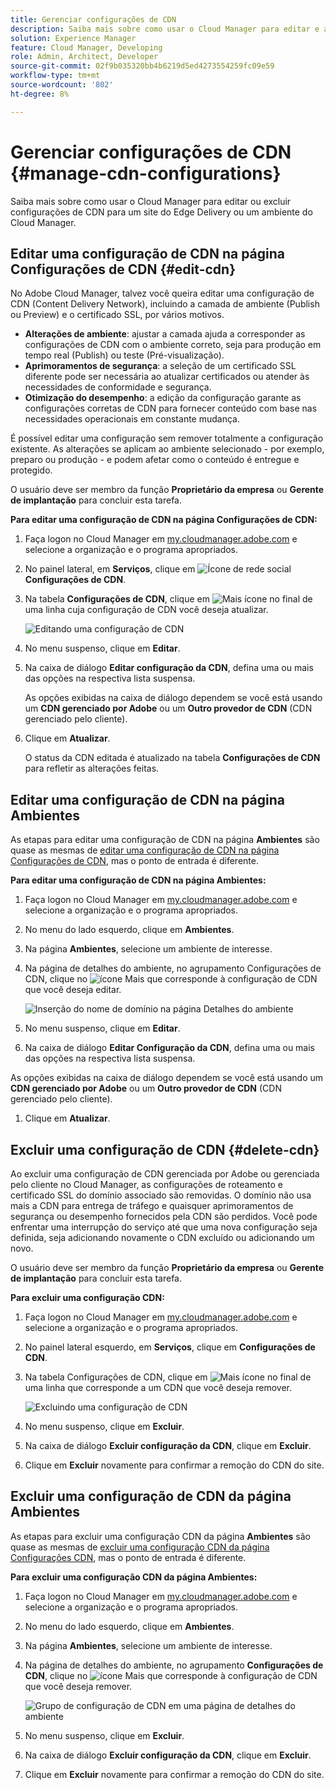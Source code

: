 ```yaml
---
title: Gerenciar configurações de CDN
description: Saiba mais sobre como usar o Cloud Manager para editar e atualizar, ou excluir configurações de CDN para um site do Edge Delivery ou um ambiente do Cloud Manager.
solution: Experience Manager
feature: Cloud Manager, Developing
role: Admin, Architect, Developer
source-git-commit: 02f9b035320bb4b6219d5ed4273554259fc09e59
workflow-type: tm+mt
source-wordcount: '802'
ht-degree: 8%

---
```



# Gerenciar configurações de CDN {#manage-cdn-configurations}

Saiba mais sobre como usar o Cloud Manager para editar ou excluir configurações de CDN para um site do Edge Delivery ou um ambiente do Cloud Manager.

## Editar uma configuração de CDN na página Configurações de CDN {#edit-cdn}

No Adobe Cloud Manager, talvez você queira editar uma configuração de CDN (Content Delivery Network), incluindo a camada de ambiente (Publish ou Preview) e o certificado SSL, por vários motivos.

* **Alterações de ambiente**: ajustar a camada ajuda a corresponder as configurações de CDN com o ambiente correto, seja para produção em tempo real (Publish) ou teste (Pré-visualização).
* **Aprimoramentos de segurança**: a seleção de um certificado SSL diferente pode ser necessária ao atualizar certificados ou atender às necessidades de conformidade e segurança.
* **Otimização do desempenho**: a edição da configuração garante as configurações corretas de CDN para fornecer conteúdo com base nas necessidades operacionais em constante mudança.

É possível editar uma configuração sem remover totalmente a configuração existente. As alterações se aplicam ao ambiente selecionado - por exemplo, preparo ou produção - e podem afetar como o conteúdo é entregue e protegido.

O usuário deve ser membro da função **Proprietário da empresa** ou **Gerente de implantação** para concluir esta tarefa.

**Para editar uma configuração de CDN na página Configurações de CDN:**

1. Faça logon no Cloud Manager em [my.cloudmanager.adobe.com](https://my.cloudmanager.adobe.com/) e selecione a organização e o programa apropriados.
1. No painel lateral, em **Serviços**, clique em ![Ícone de rede social](https://spectrum.adobe.com/static/icons/workflow_18/Smock_SocialNetwork_18_N.svg) **Configurações de CDN**.
1. Na tabela **Configurações de CDN**, clique em ![Mais ícone](https://spectrum.adobe.com/static/icons/workflow_18/Smock_More_18_N.svg) no final de uma linha cuja configuração de CDN você deseja atualizar.

   ![Editando uma configuração de CDN](/help/implementing/cloud-manager/assets/cdn-config-edit.png)

1. No menu suspenso, clique em **Editar**.

1. Na caixa de diálogo **Editar configuração da CDN**, defina uma ou mais das opções na respectiva lista suspensa.

   As opções exibidas na caixa de diálogo dependem se você está usando um **CDN gerenciado por Adobe** ou um **Outro provedor de CDN** (CDN gerenciado pelo cliente).

1. Clique em **Atualizar**.

   O status da CDN editada é atualizado na tabela **Configurações de CDN** para refletir as alterações feitas.


## Editar uma configuração de CDN na página Ambientes

As etapas para editar uma configuração de CDN na página **Ambientes** são quase as mesmas de [editar uma configuração de CDN na página Configurações de CDN](#edit-cdn), mas o ponto de entrada é diferente.

**Para editar uma configuração de CDN na página Ambientes:**

1. Faça logon no Cloud Manager em [my.cloudmanager.adobe.com](https://my.cloudmanager.adobe.com/) e selecione a organização e o programa apropriados.

1. No menu do lado esquerdo, clique em **Ambientes**.

1. Na página **Ambientes**, selecione um ambiente de interesse.

1. Na página de detalhes do ambiente, no agrupamento Configurações de CDN, clique no ![ícone Mais](https://spectrum.adobe.com/static/icons/workflow_18/Smock_More_18_N.svg) que corresponde à configuração de CDN que você deseja editar.

   ![Inserção do nome de domínio na página Detalhes do ambiente](/help/implementing/cloud-manager/assets/cdn/environments-cdn-config.png)

1. No menu suspenso, clique em **Editar**.

1. Na caixa de diálogo **Editar Configuração da CDN**, defina uma ou mais das opções na respectiva lista suspensa.

As opções exibidas na caixa de diálogo dependem se você está usando um **CDN gerenciado por Adobe** ou um **Outro provedor de CDN** (CDN gerenciado pelo cliente).

1. Clique em **Atualizar**.


<!-- ## Go live readiness {#go-live-readiness} 

1. ADD STEPS -->


## Excluir uma configuração de CDN {#delete-cdn}

Ao excluir uma configuração de CDN gerenciada por Adobe ou gerenciada pelo cliente no Cloud Manager, as configurações de roteamento e certificado SSL do domínio associado são removidas. O domínio não usa mais a CDN para entrega de tráfego e quaisquer aprimoramentos de segurança ou desempenho fornecidos pela CDN são perdidos. Você pode enfrentar uma interrupção do serviço até que uma nova configuração seja definida, seja adicionando novamente o CDN excluído ou adicionando um novo.

O usuário deve ser membro da função **Proprietário da empresa** ou **Gerente de implantação** para concluir esta tarefa.

**Para excluir uma configuração CDN:**

1. Faça logon no Cloud Manager em [my.cloudmanager.adobe.com](https://my.cloudmanager.adobe.com/) e selecione a organização e o programa apropriados.

1. No painel lateral esquerdo, em **Serviços**, clique em **Configurações de CDN**.

1. Na tabela Configurações de CDN, clique em ![Mais ícone](https://spectrum.adobe.com/static/icons/workflow_18/Smock_More_18_N.svg) no final de uma linha que corresponde a um CDN que você deseja remover.

   ![Excluindo uma configuração de CDN](/help/implementing/cloud-manager/assets/cdn-config-delete.png)

1. No menu suspenso, clique em **Excluir**.

1. Na caixa de diálogo **Excluir configuração da CDN**, clique em **Excluir**.

1. Clique em **Excluir** novamente para confirmar a remoção do CDN do site.


## Excluir uma configuração de CDN da página Ambientes

As etapas para excluir uma configuração CDN da página **Ambientes** são quase as mesmas de [excluir uma configuração CDN da página Configurações CDN](#edit-cdn), mas o ponto de entrada é diferente.

**Para excluir uma configuração CDN da página Ambientes:**

1. Faça logon no Cloud Manager em [my.cloudmanager.adobe.com](https://my.cloudmanager.adobe.com/) e selecione a organização e o programa apropriados.

1. No menu do lado esquerdo, clique em **Ambientes**.

1. Na página **Ambientes**, selecione um ambiente de interesse.

1. Na página de detalhes do ambiente, no agrupamento **Configurações de CDN**, clique no ![ícone Mais](https://spectrum.adobe.com/static/icons/workflow_18/Smock_More_18_N.svg) que corresponde à configuração de CDN que você deseja remover.

   ![Grupo de configuração de CDN em uma página de detalhes do ambiente](/help/implementing/cloud-manager/assets/cdn/environments-cdn-config.png)

1. No menu suspenso, clique em **Excluir**.

1. Na caixa de diálogo **Excluir configuração da CDN**, clique em **Excluir**.

1. Clique em **Excluir** novamente para confirmar a remoção do CDN do site.


